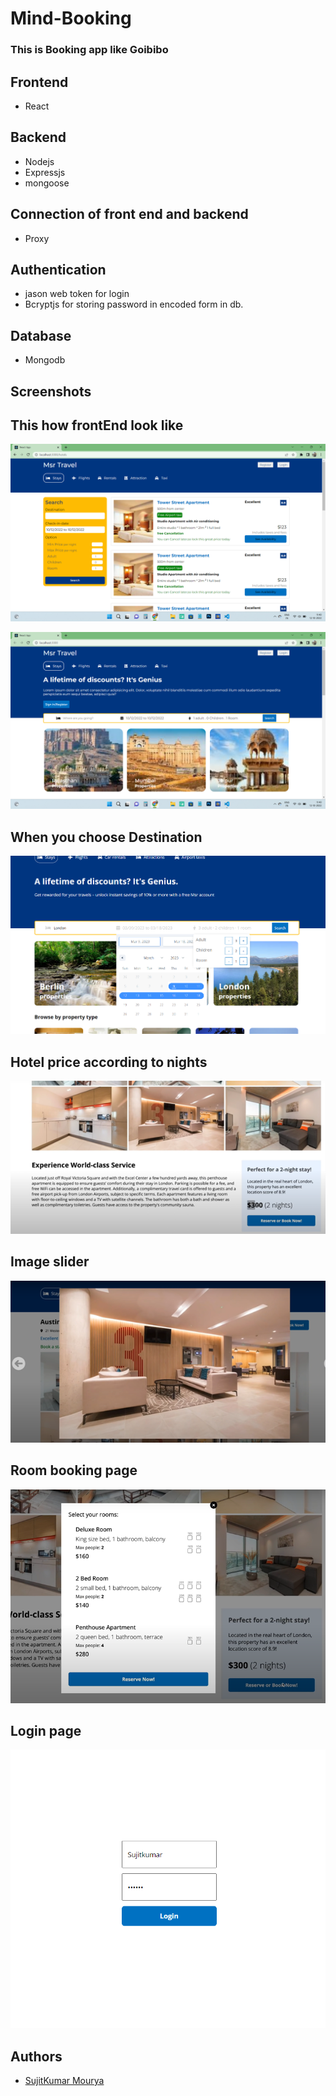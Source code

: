 # Mind-Booking

### This is Booking app like Goibibo


## Frontend

- React

## Backend

- Nodejs
- Expressjs
- mongoose

## Connection of front end and backend

- Proxy


## Authentication
 - jason web token for login
 - Bcryptjs for storing password in encoded form in db.
 
## Database

- Mongodb


## Screenshots
## This how frontEnd look like
![Home page](https://github.com/mouryasujit/Mind-Booking/blob/master/Screenshot%20(10).png?raw=true)

![hotel page](https://github.com/mouryasujit/Mind-Booking/blob/master/Screenshot%20(9).png?raw=true)


## When you choose Destination
 ![Home page](https://github.com/mouryasujit/Mind-Booking/blob/master/admin/public/whenyouselect.png?raw=true)
 
 
## Hotel price according to nights
 ![room page](https://github.com/mouryasujit/Mind-Booking/blob/master/admin/public/hoteldesc.png?raw=true)
 
 
## Image slider
 ![room page](https://github.com/mouryasujit/Mind-Booking/blob/master/admin/public/hotelslider.png?raw=true)
 
 
## Room booking page
 ![hotel page](https://github.com/mouryasujit/Mind-Booking/blob/master/admin/public/Picture1.png?raw=true)
 
 
## Login page
 ![login page](https://github.com/mouryasujit/Mind-Booking/blob/master/admin/public/login2.png?raw=true)
## Authors

- [SujitKumar Mourya](https://github.com/mouryasujit)
